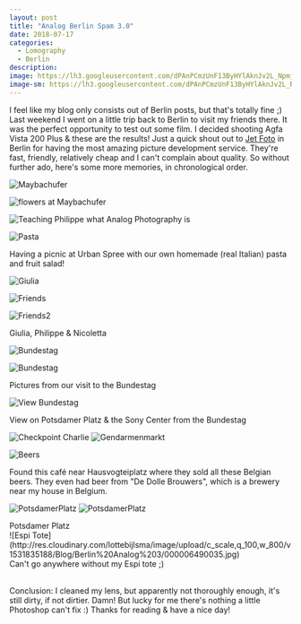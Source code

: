 ```yaml
---
layout: post
title: "Analog Berlin Spam 3.0"
date: 2018-07-17
categories:
  - Lomography
  - Berlin
description:
image: https://lh3.googleusercontent.com/dPAnPCmzUnF13ByHYlAknJv2L_NpmjBuNJ4LoJaWFydqWaxY46uAtBIAntPeYUsSayIR80s2EeTs_0mkbWFElqxJdGpz-gMFTVqolD16htNCqhLnSdrcFuJQyUN4mC8pSdykMvqiMJPSTxOzkI0vxA5UVx4iQjABwI6E-5f0QGh2mZxM4zhw3IWENzyHipQrfnU7786eHY7w2yfE0-Y8vr-ZKr0mK3Upi467ByudJNN89gPU7AhVCQwM49gq4ZDzPuPPKqyFUYDTSZXSlWyZKi6SbjSEziTRoew5r1-NWHkgzqTUQbGBdNtYKbkHz35xg-yqxMC6pZQGoCL9UAAGAuQbxspcNS8dAhaR8Rqovc2ij2IeuLR8rDuh-M6sMm_Fsu5kjlfFVfmq60bvEOj-o0ZIcvyhUHly2JVIe9rjEJSsb3I1KN2GwlkohF1WuTyhvzIslhLaDGYGcreSvsZwH3tzP-lhJLsH8gMIDgY_4Bte-jGLSCaCVIKSemMaTgzwbk-pkkPkYb7a915iCm2_z8y49YUsdlCv-PM_xv9sePpiFbibLfo_62Ry4YoOyg1y6qhJVNTD9GCZoz1CAd6njGwIpXAsfnzIXg=w1024-h1545-no
image-sm: https://lh3.googleusercontent.com/dPAnPCmzUnF13ByHYlAknJv2L_NpmjBuNJ4LoJaWFydqWaxY46uAtBIAntPeYUsSayIR80s2EeTs_0mkbWFElqxJdGpz-gMFTVqolD16htNCqhLnSdrcFuJQyUN4mC8pSdykMvqiMJPSTxOzkI0vxA5UVx4iQjABwI6E-5f0QGh2mZxM4zhw3IWENzyHipQrfnU7786eHY7w2yfE0-Y8vr-ZKr0mK3Upi467ByudJNN89gPU7AhVCQwM49gq4ZDzPuPPKqyFUYDTSZXSlWyZKi6SbjSEziTRoew5r1-NWHkgzqTUQbGBdNtYKbkHz35xg-yqxMC6pZQGoCL9UAAGAuQbxspcNS8dAhaR8Rqovc2ij2IeuLR8rDuh-M6sMm_Fsu5kjlfFVfmq60bvEOj-o0ZIcvyhUHly2JVIe9rjEJSsb3I1KN2GwlkohF1WuTyhvzIslhLaDGYGcreSvsZwH3tzP-lhJLsH8gMIDgY_4Bte-jGLSCaCVIKSemMaTgzwbk-pkkPkYb7a915iCm2_z8y49YUsdlCv-PM_xv9sePpiFbibLfo_62Ry4YoOyg1y6qhJVNTD9GCZoz1CAd6njGwIpXAsfnzIXg=w1024-h1545-no
---
```


I feel like my blog only consists out of Berlin posts, but that's totally fine ;) Last weekend I went on a little trip back to Berlin to visit my friends there. It was the perfect opportunity to test out some film. I decided shooting Agfa Vista 200 Plus & these are the results! Just a quick shout out to [Jet Foto](http://www.jet-foto.de/) in Berlin for having the most amazing picture development service. They're fast, friendly, relatively cheap and I can't complain about quality. So without further ado, here's some more memories, in chronological order.


![Maybachufer](http://res.cloudinary.com/lottebijlsma/image/upload/c_scale,q_100,w_800/v1531835188/Blog/Berlin%20Analog%203/000006490007.jpg)

![flowers at Maybachufer](http://res.cloudinary.com/lottebijlsma/image/upload/c_scale,q_100,w_800/v1531835187/Blog/Berlin%20Analog%203/000006490008.jpg)

![Teaching Philippe what Analog Photography is](http://res.cloudinary.com/lottebijlsma/image/upload/c_scale,q_100,w_800/v1531835187/Blog/Berlin%20Analog%203/000006490009.jpg)

![Pasta](http://res.cloudinary.com/lottebijlsma/image/upload/c_scale,q_100,w_800/v1531835188/Blog/Berlin%20Analog%203/000006490010.jpg)
<figcaption>Having a picnic at Urban Spree with our own homemade (real Italian) pasta and fruit salad!</figcaption>

![Giulia](http://res.cloudinary.com/lottebijlsma/image/upload/c_scale,q_100,w_800/v1531835189/Blog/Berlin%20Analog%203/000006490011.jpg)

![Friends](http://res.cloudinary.com/lottebijlsma/image/upload/c_scale,q_100,w_800/v1531835191/Blog/Berlin%20Analog%203/000006490012.jpg)


![Friends2](http://res.cloudinary.com/lottebijlsma/image/upload/c_scale,q_100,w_800/v1531835190/Blog/Berlin%20Analog%203/000006490013.jpg)

<figcaption>Giulia, Philippe & Nicoletta</figcaption>


![Bundestag](http://res.cloudinary.com/lottebijlsma/image/upload/c_scale,q_100,w_800/v1531835191/Blog/Berlin%20Analog%203/000006490018.jpg)

![Bundestag](http://res.cloudinary.com/lottebijlsma/image/upload/c_scale,q_100,w_800/v1531835194/Blog/Berlin%20Analog%203/000006490022.jpg)

<figcaption>Pictures from our visit to the Bundestag</figcaption>

![View Bundestag](http://res.cloudinary.com/lottebijlsma/image/upload/c_scale,q_100,w_800/v1531835194/Blog/Berlin%20Analog%203/000006490021.jpg)

<figcaption>View on Potsdamer Platz & the Sony Center from the Bundestag</figcaption>



![Checkpoint Charlie](http://res.cloudinary.com/lottebijlsma/image/upload/c_scale,q_100,w_800/v1531835195/Blog/Berlin%20Analog%203/000006490025.jpg)
![Gendarmenmarkt](http://res.cloudinary.com/lottebijlsma/image/upload/c_scale,q_100,w_800/v1531835196/Blog/Berlin%20Analog%203/000006490029.jpg)

![Beers](http://res.cloudinary.com/lottebijlsma/image/upload/c_scale,w_800/v1531835197/Blog/Berlin%20Analog%203/000006490032.jpg)
<figcaption>Found this café near Hausvogteiplatz where they sold all these Belgian beers. They even had beer from "De Dolle Brouwers", which is a brewery near my house in Belgium.</figcaption>

![PotsdamerPlatz](http://res.cloudinary.com/lottebijlsma/image/upload/c_scale,q_100,w_800/v1531835188/Blog/Berlin%20Analog%203/000006490033.jpg)
![PotsdamerPlatz](http://res.cloudinary.com/lottebijlsma/image/upload/c_scale,q_100,w_800/v1531835188/Blog/Berlin%20Analog%203/000006490034.jpg)
<figcaption>Potsdamer Platz</figcaption>
![Espi Tote](http://res.cloudinary.com/lottebijlsma/image/upload/c_scale,q_100,w_800/v1531835188/Blog/Berlin%20Analog%203/000006490035.jpg)
<figcaption>Can't go anywhere without my Espi tote ;) </figcaption>

<br/>

Conclusion: I cleaned my lens, but apparently not thoroughly enough, it's still dirty, if not dirtier. Damn! But lucky for me there's nothing a little Photoshop can't fix :) Thanks for reading & have a nice day!
